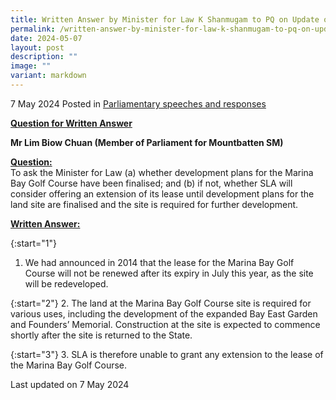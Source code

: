 ```yaml
---
title: Written Answer by Minister for Law K Shanmugam to PQ on Update on Development Plans for Marina Bay Golf Course
permalink: /written-answer-by-minister-for-law-k-shanmugam-to-pq-on-update-on-development-plans/
date: 2024-05-07
layout: post
description: ""
image: ""
variant: markdown
---
```

7 May 2024 Posted in [Parliamentary speeches and responses](/news/parliamentary-speeches) 

<b><u>Question for Written Answer</u></b>

<b>Mr Lim Biow Chuan (Member of Parliament for Mountbatten SM)</b>

<b><u>Question:</u></b>
<br>To ask the Minister for Law (a) whether development plans for the Marina Bay Golf Course have been finalised; and (b) if not, whether SLA will consider offering an extension of its lease until development plans for the land site are finalised and the site is required for further development.

<b><u>Written Answer:</u></b>

{:start="1"}
1.	We had announced in 2014 that the lease for the Marina Bay Golf Course will not be renewed after its expiry in July this year, as the site will be redeveloped.

{:start="2"}
2. The land at the Marina Bay Golf Course site is required for various uses, including the development of the expanded Bay East Garden and Founders’ Memorial. Construction at the site is expected to commence shortly after the site is returned to the State.

{:start="3"}
3. SLA is therefore unable to grant any extension to the lease of the Marina Bay Golf Course.

<p class="right-side-updated">Last updated on 7 May 2024</p>
